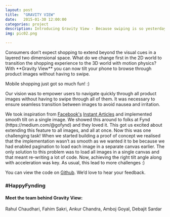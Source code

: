 ```yaml
---
layout: post
title:  "GRAVITY VIEW"
date:   2015-01-30 12:00:00
categories: project
description: Introducing Gravity View - Because swiping is so yesterday!
img: pic02.png

---
```

<p>
Consumers don’t expect shopping to extend beyond the visual cues in a layered two dimensional space. What do we change first in the 2D world to transition the shopping experience to the 3D world with motion physics? With **Gravity View** you can now tilt your phone to browse through product images without having to swipe.
</p>

<p>
Mobile shopping just got so much fun! :)
</p>
 
<p>
Our vision was to empower users to navigate quickly through all product images without having to swipe through all of them. It was necessary to ensure seamless transition between images to avoid nausea and irritation.
</p>
<p>
We took inspiration from <a href="https://medium.com/@facebookdesign">Facebook's</a> <a href="https://instantarticles.fb.com/">Instant Articles</a> and implemented smooth tilt on a single image. We showed this around to folks at Fynd (https://medium.com/@gofynd) and they loved it. This got us excited about extending this feature to all images, and all at once. Now this was one challenging task!
When we started building a proof of concept we realised that the implementation wasn’t as smooth as we wanted it to be because we had enabled pagination to load each image in a separate canvas earlier. The only solution to this problem was to load all images in a single canvas and that meant re-writing a lot of code. Now, achieving the right tilt angle along with acceleration was key. As usual, this lead to more challenges :)
</p>


<p>
You can view the code on <a href="https://github.com/gofynd/gravity-view">Github</a>. We’d love to hear your feedback.
</p>

<h3>
#HappyFynding
</h3>


<h4>
Meet the team behind Gravity View:
</h4>
<p>
Rahul Chaudhari, Fahim Sakri, Ankur Chandra, Amboj Goyal, Debajit Sardar
</p>




